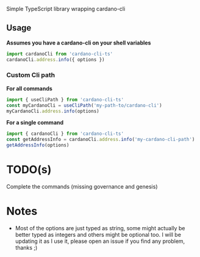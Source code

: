 Simple TypeScript library wrapping cardano-cli

## Usage

**Assumes you have a cardano-cli on your shell variables**

```typescript
import cardanoCli from 'cardano-cli-ts'
cardanoCli.address.info({ options })
```

### Custom Cli path

**For all commands**

```typescript
import { useCliPath } from 'cardano-cli-ts'
const myCardanoCli = useCliPath('my-path-to/cardano-cli')
myCardanoCli.address.info(options)
```

**For a single command**

```typescript
import { cardanoCli } from 'cardano-cli-ts'
const getAddressInfo = cardanoCli.address.info('my-cardano-cli-path')
getAddressInfo(options)
```

# TODO(s)

Complete the commands (missing governance and genesis)

# Notes

- Most of the options are just typed as string, some might actually be better typed as integers and others might be optional too. I will be updating it as I use it, please open an issue if you find any problem, thanks ;)
